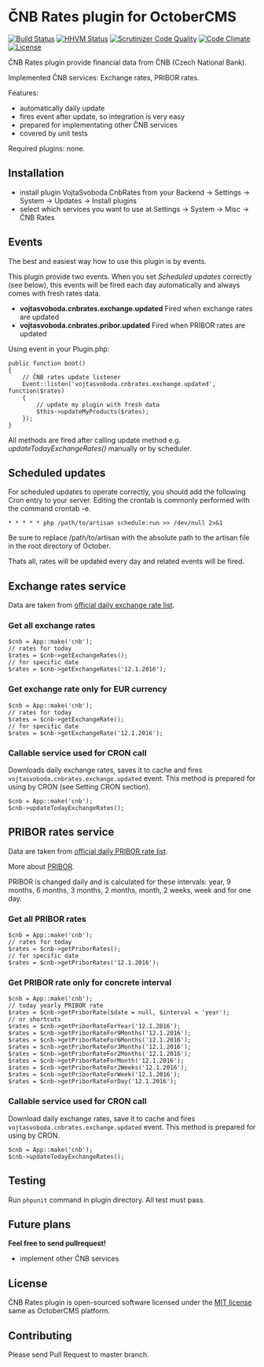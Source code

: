 # ČNB Rates plugin for OctoberCMS

[![Build Status](https://travis-ci.org/vojtasvoboda/oc-cnbrates-plugin.svg?branch=master)](https://travis-ci.org/vojtasvoboda/oc-cnbrates-plugin)
[![HHVM Status](https://img.shields.io/hhvm/symfony/symfony/master.svg)](http://hhvm.h4cc.de/package/vojtasvoboda/oc-cnbrates-plugin)
[![Scrutinizer Code Quality](https://img.shields.io/scrutinizer/g/vojtasvoboda/oc-cnbrates-plugin.svg)](https://scrutinizer-ci.com/g/vojtasvoboda/oc-cnbrates-plugin/?branch=master)
[![Code Climate](https://img.shields.io/codeclimate/github/vojtasvoboda/oc-cnbrates-plugin.svg)](https://codeclimate.com/github/vojtasvoboda/oc-cnbrates-plugin)
[![License](https://img.shields.io/badge/license-MIT-blue.svg)](https://github.com/vojtasvoboda/oc-cnbrates-plugin/blob/master/LICENSE)

ČNB Rates plugin provide financial data from ČNB (Czech National Bank).

Implemented ČNB services: Exchange rates, PRIBOR rates.

Features:
- automatically daily update
- fires event after update, so integration is very easy
- prepared for implementating other ČNB services
- covered by unit tests

Required plugins: none.

## Installation

- install plugin VojtaSvoboda.CnbRates from your Backend -> Settings -> System -> Updates -> Install plugins
- select which services you want to use at Settings -> System -> Misc -> ČNB Rates

## Events

The best and easiest way how to use this plugin is by events.

This plugin provide two events. When you set *Scheduled updates* correctly (see below), 
this events will be fired each day automatically and always comes with fresh rates data.

- **vojtasvoboda.cnbrates.exchange.updated** Fired when exchange rates are updated
- **vojtasvoboda.cnbrates.pribor.updated** Fired when PRIBOR rates are updated

Using event in your Plugin.php:

```
public function boot()
{
    // ČNB rates update listener
    Event::listen('vojtasvoboda.cnbrates.exchange.updated', function($rates)
    {
        // update my plugin with fresh data
        $this->updateMyProducts($rates);
    });
}
```

All methods are fired after calling update method e.g. *updateTodayExchangeRates()* 
manually or by scheduler.

## Scheduled updates

For scheduled updates to operate correctly, you should add the following Cron entry 
to your server. Editing the crontab is commonly performed with the command crontab -e.

`* * * * * php /path/to/artisan schedule:run >> /dev/null 2>&1`

Be sure to replace /path/to/artisan with the absolute path to the artisan file in 
the root directory of October.

Thats all, rates will be updated every day and related events will be fired.

## Exchange rates service

Data are taken from [official daily exchange rate list](https://www.cnb.cz/cs/financni_trhy/devizovy_trh/kurzy_devizoveho_trhu/denni_kurz.jsp).

### Get all exchange rates

```
$cnb = App::make('cnb');
// rates for today
$rates = $cnb->getExchangeRates();
// for specific date
$rates = $cnb->getExchangeRates('12.1.2016');
```

### Get exchange rate only for EUR currency

```
$cnb = App::make('cnb');
// rates for today
$rates = $cnb->getExchangeRate();
// for specific date
$rates = $cnb->getExchangeRate('12.1.2016');
```

### Callable service used for CRON call

Downloads daily exchange rates, saves it to cache and fires 
`vojtasvoboda.cnbrates.exchange.updated` event. This method is prepared for 
using by CRON (see Setting CRON section).

```
$cnb = App::make('cnb');
$cnb->updateTodayExchangeRates();
```

## PRIBOR rates service

Data are taken from [official daily PRIBOR rate list](https://www.cnb.cz/cs/financni_trhy/penezni_trh/pribor/denni.jsp).

More about [PRIBOR](https://cs.wikipedia.org/wiki/Prague_InterBank_Offered_Rate).

PRIBOR is changed daily and is calculated for these intervals: year, 9 months, 6 months, 3 months, 2 months, month, 2 weeks, week and for one day.

### Get all PRIBOR rates

```
$cnb = App::make('cnb');
// rates for today
$rates = $cnb->getPriborRates();
// for specific date
$rates = $cnb->getPriborRates('12.1.2016');
```

### Get PRIBOR rate only for concrete interval

```
$cnb = App::make('cnb');
// today yearly PRIBOR rate
$rates = $cnb->getPriborRate($date = null, $interval = 'year');
// or shortcuts
$rates = $cnb->getPriborRateForYear('12.1.2016');
$rates = $cnb->getPriborRateFor9Months('12.1.2016');
$rates = $cnb->getPriborRateFor6Months('12.1.2016');
$rates = $cnb->getPriborRateFor3Months('12.1.2016');
$rates = $cnb->getPriborRateFor2Months('12.1.2016');
$rates = $cnb->getPriborRateForMonth('12.1.2016');
$rates = $cnb->getPriborRateFor2Weeks('12.1.2016');
$rates = $cnb->getPriborRateForWeek('12.1.2016');
$rates = $cnb->getPriborRateForDay('12.1.2016');
```

### Callable service used for CRON call

Download daily exchange rates, save it to cache and fires 
`vojtasvoboda.cnbrates.exchange.updated` event. This method is prepared for 
using by CRON.

```
$cnb = App::make('cnb');
$cnb->updateTodayExchangeRates();
```

## Testing

Run `phpunit` command in plugin directory. All test must pass.

## Future plans

**Feel free to send pullrequest!**

- implement other ČNB services

## License

ČNB Rates plugin is open-sourced software licensed under the [MIT license](http://opensource.org/licenses/MIT) same as OctoberCMS platform.

## Contributing

Please send Pull Request to master branch.
